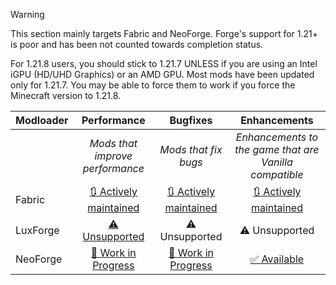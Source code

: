 > [!WARNING]
> This section mainly targets Fabric and NeoForge. Forge's support for 1.21+ is poor and has been not counted towards completion status.
>
> For 1.21.8 users, you should stick to 1.21.7 UNLESS if you are using an Intel iGPU (HD/UHD Graphics) or an AMD GPU. Most mods have been updated only for 1.21.7. You may be able to force them to work if you force the Minecraft version to 1.21.8.

| Modloader | Performance | Bugfixes | Enhancements |
| --- | :---: | :---: | :---: |
| | *Mods that improve performance* | *Mods that fix bugs* | *Enhancements to the game that are Vanilla compatible* |
| Fabric | [🔃 Actively maintained](fabric/optimizations.md) | [🔃 Actively maintained](fabric/fixes.md) | [🔃 Actively maintained](fabric/enhancements.md) |
| LuxForge | [⚠ Unsupported](forge/optimizations.md)| ⚠ Unsupported | ⚠ Unsupported |
| NeoForge | [🚧 Work in Progress](neo/optimizations.md) | [🚧 Work in Progress](neo/fixes.md) | [✅ Available](neo/enhancements.md) |
